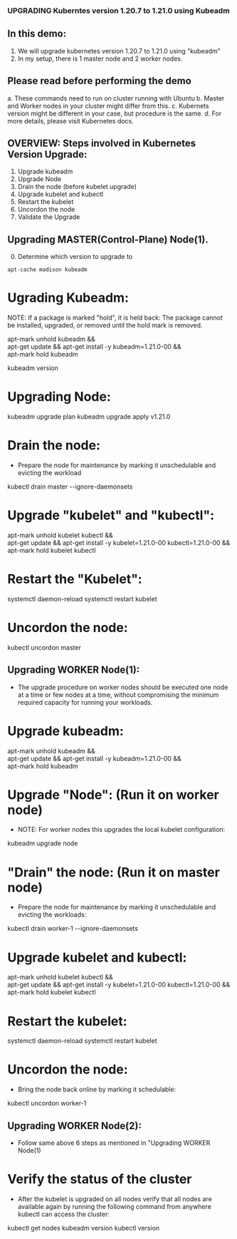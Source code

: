 
### UPGRADING Kuberntes version 1.20.7 to 1.21.0 using Kubeadm

## In this demo:

1. We will upgrade kubernetes version 1.20.7 to 1.21.0 using "kubeadm"
2. In my setup, there is 1 master node and 2 worker nodes.

## Please read before performing the demo

a. These commands need to run on cluster running with Ubuntu 
b. Master and Worker nodes in your cluster might differ from this.
c. Kubernets version might be different in your case, but procedure is the same.
d. For more details, please visit Kubernetes docs.


## OVERVIEW: Steps involved in Kubernetes Version Upgrade:

1. Upgrade kubeadm
2. Upgrade Node
3. Drain the node (before kubelet upgrade)
4. Upgrade kubelet and kubectl
5. Restart the kubelet
6. Uncordon the node
7. Validate the Upgrade


## Upgrading MASTER(Control-Plane) Node(1).

0. Determine which version to upgrade to

`apt-cache madison kubeadm`


# Ugrading Kubeadm:

NOTE: If a package is marked "hold", it is held back: The package cannot be installed, upgraded, or removed until the hold mark is removed.

apt-mark unhold kubeadm && \
apt-get update && apt-get install -y kubeadm=1.21.0-00 && \
apt-mark hold kubeadm

kubeadm version


# Upgrading Node:

kubeadm upgrade plan
kubeadm upgrade apply v1.21.0



# Drain the node:

- Prepare the node for maintenance by marking it unschedulable and evicting the workload

kubectl drain master --ignore-daemonsets


# Upgrade "kubelet" and "kubectl":

apt-mark unhold kubelet kubectl && \
apt-get update && apt-get install -y kubelet=1.21.0-00 kubectl=1.21.0-00 && \
apt-mark hold kubelet kubectl


# Restart the "Kubelet":

systemctl daemon-reload
systemctl restart kubelet


# Uncordon the node:

kubectl uncordon master




## Upgrading WORKER Node(1):

- The upgrade procedure on worker nodes should be executed one node at a time or few nodes at a time, without compromising the minimum required capacity for running your workloads.


# Upgrade kubeadm:

apt-mark unhold kubeadm && \
apt-get update && apt-get install -y kubeadm=1.21.0-00 && \
apt-mark hold kubeadm

# Upgrade "Node": (Run it on worker node)

- NOTE: For worker nodes this upgrades the local kubelet configuration:

kubeadm upgrade node


# "Drain" the node: (Run it on master node)

- Prepare the node for maintenance by marking it unschedulable and evicting the workloads:

kubectl drain worker-1 --ignore-daemonsets


# Upgrade kubelet and kubectl:

apt-mark unhold kubelet kubectl && \
apt-get update && apt-get install -y kubelet=1.21.0-00 kubectl=1.21.0-00 && \
apt-mark hold kubelet kubectl


# Restart the kubelet:

systemctl daemon-reload
systemctl restart kubelet


# Uncordon the node:

- Bring the node back online by marking it schedulable:

kubectl uncordon worker-1


## Upgrading WORKER Node(2):

- Follow same above 6 steps as mentioned in "Upgrading WORKER Node(1)

# Verify the status of the cluster

- After the kubelet is upgraded on all nodes verify that all nodes are available again by running the following command from anywhere kubectl can access the cluster:

kubectl get nodes
kubeadm version
kubectl version
















